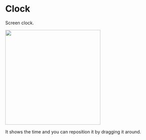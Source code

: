 # Clock #

Screen clock. 

<img src="https://user-images.githubusercontent.com/25400249/53022545-b1bafa00-345b-11e9-978e-8be94783ec01.png" width="300" />

It shows the time and you can reposition it by dragging it around.
